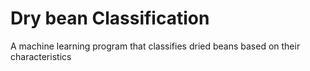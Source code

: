 # Dry bean Classification
 A machine learning program that classifies dried beans based on their characteristics
